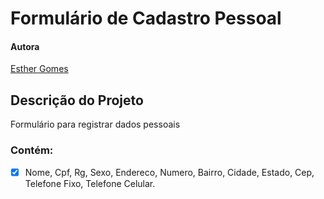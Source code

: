 # Formulário de Cadastro Pessoal
#### Autora
<a href="https://github.com/EstherGomes2">Esther Gomes</a>
## Descrição do Projeto
Formulário para registrar dados pessoais
### Contém:
- [x] Nome, Cpf, Rg, Sexo, Endereco, Numero, Bairro, Cidade, Estado, Cep, Telefone Fixo, Telefone Celular.
